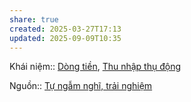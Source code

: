 ```yaml
---
share: true
created: 2025-03-27T17:13
updated: 2025-09-09T10:35
---
```

Khái niệm:: [Dòng tiền](../../../%CE%9E%20Kh%C3%A1i%20ni%E1%BB%87m/D%C3%B2ng%20ti%E1%BB%81n.md), [Thu nhập thụ động](../../../%CE%9E%20Kh%C3%A1i%20ni%E1%BB%87m/Thu%20nh%E1%BA%ADp%20th%E1%BB%A5%20%C4%91%E1%BB%99ng.md)

Nguồn:: [Tự ngẫm nghĩ, trải nghiệm](../../../%CE%9E%20Ngu%E1%BB%93n/T%E1%BB%B1%20ng%E1%BA%ABm%20ngh%C4%A9,%20tr%E1%BA%A3i%20nghi%E1%BB%87m.md)